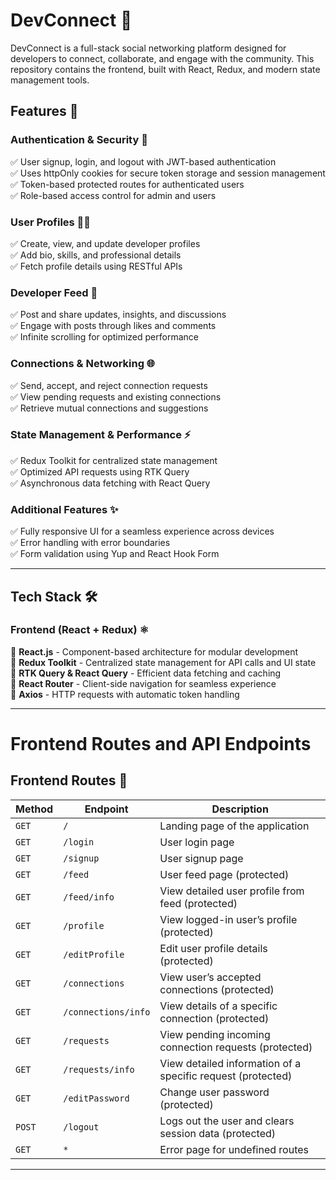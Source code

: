 # DevConnect 🚀

DevConnect is a full-stack social networking platform designed for developers to connect, collaborate, and engage with the community. This repository contains the frontend, built with React, Redux, and modern state management tools.

## Features 🌟

### Authentication & Security 🔐
✅ User signup, login, and logout with JWT-based authentication  
✅ Uses httpOnly cookies for secure token storage and session management   
✅ Token-based protected routes for authenticated users  
✅ Role-based access control for admin and users  

### User Profiles 👨‍💻
✅ Create, view, and update developer profiles  
✅ Add bio, skills, and professional details  
✅ Fetch profile details using RESTful APIs  

### Developer Feed 📢
✅ Post and share updates, insights, and discussions  
✅ Engage with posts through likes and comments  
✅ Infinite scrolling for optimized performance  

### Connections & Networking 🌐
✅ Send, accept, and reject connection requests  
✅ View pending requests and existing connections  
✅ Retrieve mutual connections and suggestions  

### State Management & Performance ⚡
✅ Redux Toolkit for centralized state management  
✅ Optimized API requests using RTK Query  
✅ Asynchronous data fetching with React Query 

### Additional Features ✨
✅ Fully responsive UI for a seamless experience across devices  
✅ Error handling with error boundaries  
✅ Form validation using Yup and React Hook Form  

---

## **Tech Stack 🛠️**
### **Frontend (React + Redux) ⚛️**
🔹 **React.js** - Component-based architecture for modular development  
🔹 **Redux Toolkit** - Centralized state management for API calls and UI state  
🔹 **RTK Query & React Query** - Efficient data fetching and caching  
🔹 **React Router** - Client-side navigation for seamless experience   
🔹 **Axios** - HTTP requests with automatic token handling  

---

# **Frontend Routes and API Endpoints**

## **Frontend Routes 📌**

| Method | Endpoint | Description |
|--------|----------|-------------|
| `GET`  | `/`  | Landing page of the application |
| `GET`  | `/login`  | User login page |
| `GET`  | `/signup`  | User signup page |
| `GET`  | `/feed`  | User feed page (protected) |
| `GET`  | `/feed/info`  | View detailed user profile from feed (protected) |
| `GET`  | `/profile`  | View logged-in user’s profile (protected) |
| `GET`  | `/editProfile`  | Edit user profile details (protected) |
| `GET`  | `/connections`  | View user’s accepted connections (protected) |
| `GET`  | `/connections/info`  | View details of a specific connection (protected) |
| `GET`  | `/requests`  | View pending incoming connection requests (protected) |
| `GET`  | `/requests/info`  | View detailed information of a specific request (protected) |
| `GET`  | `/editPassword`  | Change user password (protected) |
| `POST` | `/logout`  | Logs out the user and clears session data (protected) |
| `GET`  | `*`  | Error page for undefined routes |

---
